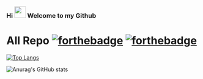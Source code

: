 ### Hi <img src="https://raw.githubusercontent.com/MartinHeinz/MartinHeinz/master/wave.gif" width="30px"> Welcome to my Github
# All Repo [![forthebadge](https://forthebadge.com/images/badges/built-with-love.svg)](https://forthebadge.com) [![forthebadge](https://forthebadge.com/images/badges/powered-by-coffee.svg)](https://forthebadge.com)


[![Top Langs](https://github-readme-stats.vercel.app/api/top-langs/?username=BobChrismansyah&layout=compact)](https://github.com/bobChrismansyah/github-readme-stats)



![Anurag's GitHub stats](https://github-readme-stats.vercel.app/api?username=BobChrismansyah&show_icons=true&theme=dracula)


      
<!--
**BobChrismansyah/BobChrismansyah** is a ✨ _special_ ✨ repository because its `README.md` (this file) appears on your GitHub profile.

Here are some ideas to get you started:

- 🔭 I’m currently working on ...
- 🌱 I’m currently learning ...
- 👯 I’m looking to collaborate on ...
- 🤔 I’m looking for help with ...
- 💬 Ask me about ...
- 📫 How to reach me: ...
- 😄 Pronouns: ...
- ⚡ Fun fact: ...
-->
